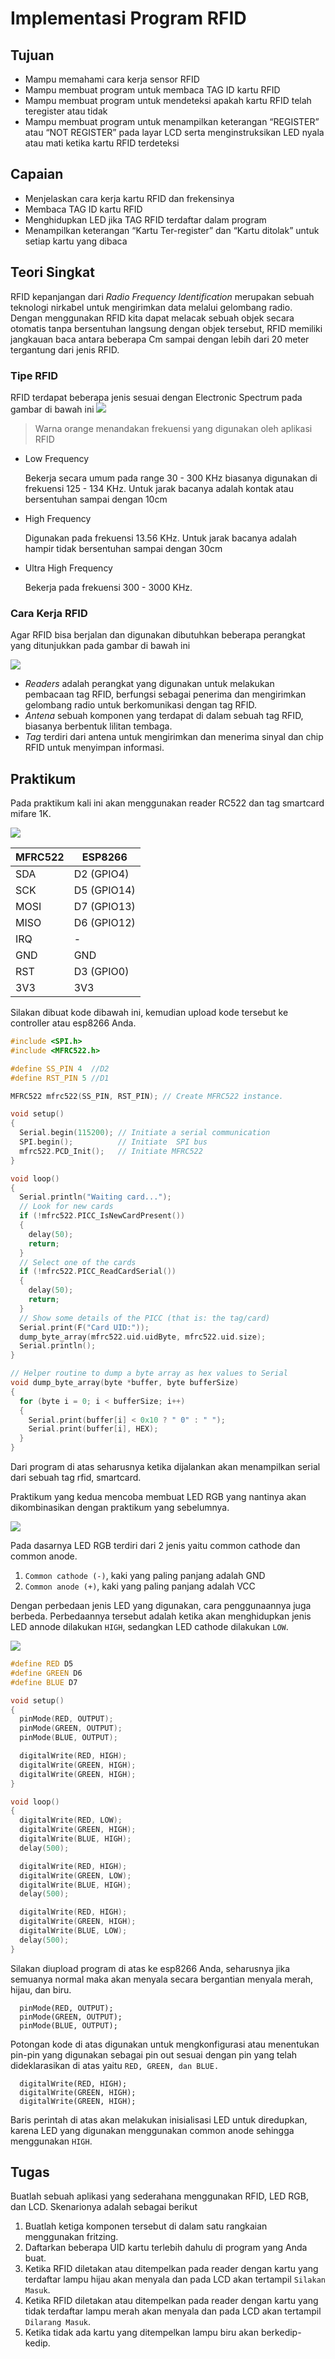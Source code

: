 # Implementasi Program RFID

## Tujuan
- Mampu memahami cara kerja sensor RFID
- Mampu membuat program untuk membaca TAG ID kartu RFID
- Mampu membuat program untuk mendeteksi apakah kartu RFID telah teregister atau tidak
- Mampu membuat program untuk menampilkan keterangan “REGISTER” atau “NOT REGISTER” pada layar LCD serta menginstruksikan LED nyala atau mati ketika kartu RFID terdeteksi

## Capaian
- Menjelaskan cara kerja kartu RFID dan frekensinya
- Membaca TAG ID kartu RFID
- Menghidupkan LED jika TAG RFID terdaftar dalam program
- Menampilkan keterangan “Kartu Ter-register” dan “Kartu ditolak” untuk setiap kartu yang dibaca

## Teori Singkat
RFID kepanjangan dari _Radio Frequency Identification_ merupakan sebuah teknologi nirkabel untuk mengirimkan data melalui gelombang radio. Dengan menggunakan RFID kita dapat melacak sebuah objek secara otomatis tanpa bersentuhan langsung dengan objek tersebut, RFID memiliki jangkauan baca antara beberapa Cm sampai dengan lebih dari 20 meter tergantung dari jenis RFID.

### Tipe RFID
RFID terdapat beberapa jenis sesuai dengan Electronic Spectrum pada gambar di bawah ini
![](images/rfid-spectrum.png)
> Warna orange menandakan frekuensi yang digunakan oleh aplikasi RFID
+ Low Frequency 

  Bekerja secara umum pada range 30 - 300 KHz biasanya digunakan di frekuensi 125 - 134 KHz. Untuk jarak bacanya adalah kontak atau bersentuhan sampai dengan 10cm

+ High Frequency

  Digunakan pada frekuensi 13.56 KHz. Untuk jarak bacanya adalah hampir tidak  bersentuhan sampai dengan 30cm

+ Ultra High Frequency
  
  Bekerja pada frekuensi 300 - 3000 KHz.

### Cara Kerja RFID
Agar RFID bisa berjalan dan digunakan dibutuhkan beberapa perangkat yang ditunjukkan pada gambar di bawah ini

![](images/rfid-system.png)

+ _Readers_ adalah perangkat yang digunakan untuk melakukan pembacaan tag RFID, berfungsi sebagai penerima dan mengirimkan gelombang radio untuk berkomunikasi dengan tag RFID.
+ _Antena_ sebuah komponen yang terdapat di dalam sebuah tag RFID, biasanya berbentuk lilitan tembaga.
+ _Tag_ terdiri dari antena untuk mengirimkan dan menerima sinyal dan chip RFID untuk menyimpan informasi.

## Praktikum
Pada praktikum kali ini akan menggunakan reader RC522 dan tag smartcard mifare 1K.

![](images/rfid-mfrc522.png)

| MFRC522 | ESP8266       |
|---------|---------------|
| SDA     | D2 \(GPIO4\)  |
| SCK     | D5 \(GPIO14\) |
| MOSI    | D7 \(GPIO13\) |
| MISO    | D6 \(GPIO12\) |
| IRQ     | \-            |
| GND     | GND           |
| RST     | D3 \(GPIO0\)  |
| 3V3     | 3V3           |

Silakan dibuat kode dibawah ini, kemudian upload kode tersebut ke controller atau esp8266 Anda.

```cpp
#include <SPI.h>
#include <MFRC522.h>

#define SS_PIN 4  //D2
#define RST_PIN 5 //D1

MFRC522 mfrc522(SS_PIN, RST_PIN); // Create MFRC522 instance.

void setup()
{
  Serial.begin(115200); // Initiate a serial communication
  SPI.begin();          // Initiate  SPI bus
  mfrc522.PCD_Init();   // Initiate MFRC522
}

void loop()
{
  Serial.println("Waiting card...");
  // Look for new cards
  if (!mfrc522.PICC_IsNewCardPresent())
  {
    delay(50);
    return;
  }
  // Select one of the cards
  if (!mfrc522.PICC_ReadCardSerial())
  {
    delay(50);
    return;
  }
  // Show some details of the PICC (that is: the tag/card)
  Serial.print(F("Card UID:"));
  dump_byte_array(mfrc522.uid.uidByte, mfrc522.uid.size);
  Serial.println();
}

// Helper routine to dump a byte array as hex values to Serial
void dump_byte_array(byte *buffer, byte bufferSize)
{
  for (byte i = 0; i < bufferSize; i++)
  {
    Serial.print(buffer[i] < 0x10 ? " 0" : " ");
    Serial.print(buffer[i], HEX);
  }
}
```
Dari program di atas seharusnya ketika dijalankan akan menampilkan serial dari sebuah tag rfid, smartcard.

Praktikum yang kedua mencoba membuat LED RGB yang nantinya akan dikombinasikan dengan praktikum yang sebelumnya.

![](images/08-led-03.png)

Pada dasarnya LED RGB terdiri dari 2 jenis yaitu common cathode dan common anode.
1. `Common cathode (-)`, kaki yang paling panjang adalah GND
2. `Common anode (+)`, kaki yang paling panjang adalah VCC

Dengan perbedaan jenis LED yang digunakan, cara penggunaannya juga berbeda. Perbedaannya tersebut adalah ketika akan menghidupkan jenis LED annode dilakukan `HIGH`, sedangkan LED cathode dilakukan `LOW`.

![](images/esp8266-led-rgb.png)

```cpp
#define RED D5
#define GREEN D6
#define BLUE D7

void setup()
{
  pinMode(RED, OUTPUT);
  pinMode(GREEN, OUTPUT);
  pinMode(BLUE, OUTPUT);

  digitalWrite(RED, HIGH);
  digitalWrite(GREEN, HIGH);
  digitalWrite(GREEN, HIGH);
}

void loop()
{
  digitalWrite(RED, LOW);
  digitalWrite(GREEN, HIGH);
  digitalWrite(BLUE, HIGH);
  delay(500);

  digitalWrite(RED, HIGH);
  digitalWrite(GREEN, LOW);
  digitalWrite(BLUE, HIGH);
  delay(500);

  digitalWrite(RED, HIGH);
  digitalWrite(GREEN, HIGH);
  digitalWrite(BLUE, LOW);
  delay(500);
}
```

Silakan diupload program di atas ke esp8266 Anda, seharusnya jika semuanya normal maka akan menyala secara bergantian menyala merah, hijau, dan biru.

```
  pinMode(RED, OUTPUT);
  pinMode(GREEN, OUTPUT);
  pinMode(BLUE, OUTPUT);
```
Potongan kode di atas digunakan untuk mengkonfigurasi atau menentukan pin-pin yang digunakan sebagai pin out sesuai dengan pin yang telah dideklarasikan di atas yaitu `RED, GREEN, dan BLUE.`

```
  digitalWrite(RED, HIGH);
  digitalWrite(GREEN, HIGH);
  digitalWrite(GREEN, HIGH);
```
Baris perintah di atas akan melakukan inisialisasi LED untuk diredupkan, karena LED yang digunakan menggunakan common anode sehingga menggunakan `HIGH`.

## Tugas
Buatlah sebuah aplikasi yang sederahana menggunakan RFID, LED RGB, dan LCD. Skenarionya adalah sebagai berikut
1. Buatlah ketiga komponen tersebut di dalam satu rangkaian menggunakan fritzing.
2. Daftarkan beberapa UID kartu terlebih dahulu di program yang Anda buat.
3. Ketika RFID diletakan atau ditempelkan pada reader dengan kartu yang terdaftar lampu hijau akan menyala dan pada LCD akan tertampil `Silakan Masuk`.
4. Ketika RFID diletakan atau ditempelkan pada reader dengan kartu yang tidak terdaftar lampu merah akan menyala dan pada LCD akan tertampil `Dilarang Masuk`.
5. Ketika tidak ada kartu yang ditempelkan lampu biru akan berkedip-kedip.